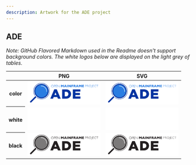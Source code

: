 ```yaml
---
description: Artwork for the ADE project
---
```


## ADE

*Note: GitHub Flavored Markdown used in the Readme doesn't support background colors. The white logos below are displayed on the light grey of tables.*

<table class="logos-table">
	<thead>
		<tr>
			<th></th>
			<th>PNG</th>
			<th>SVG</th>
		</tr>
	</thead>	
    <tbody>
		<tr>
			<th>color</th>
			<td><a href="color/ade-color.png" download><img src="color/ade-color.png" width="200"></a></td>
			<td><a href="color/ade-color.svg" download><img src="color/ade-color.svg" width="200"></a></td>
		</tr>
		<tr>
			<th>white</th>
			<td><a href="white/ade-white.png" download><img src="white/ade-white.png" width="200"></a></td>
			<td><a href="white/ade-white.svg" download><img src="white/ade-white.svg" width="200"></a></td>
		</tr>
		<tr>
			<th>black</th>
			<td><a href="black/ade-black.png" download><img src="black/ade-black.png" width="200"></a></td>
			<td><a href="black/ade-black.svg" download><img src="black/ade-black.svg" width="200"></a></td>
		</tr>
	</tbody>	
</table>



